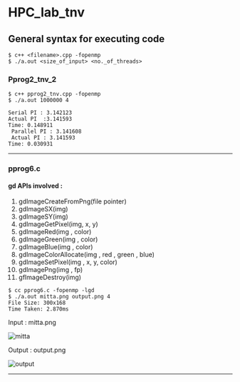 # HPC_lab_tnv



## General syntax for executing code
```
$ c++ <filename>.cpp -fopenmp
$ ./a.out <size_of_input> <no._of_threads>
```


### Pprog2_tnv_2

```
$ c++ pprog2_tnv.cpp -fopenmp
$ ./a.out 1000000 4
```

```
Serial PI : 3.142123 
Actual PI  :3.141593 
Time: 0.148911 
 Parallel PI : 3.141608 
 Actual PI : 3.141593 
Time: 0.030931 
```

------------------------------------------------------------------------------------------------------------------------
### pprog6.c

#### gd APIs involved :
1. gdImageCreateFromPng(file pointer)
2. gdImageSX(img)
3. gdImageSY(img)
4. gdImageGetPixel(img, x, y)
5. gdImageRed(img , color)
6. gdImageGreen(img , color)
7. gdImageBlue(img , color)
8. gdImageColorAllocate(img , red , green , blue)
9. gdImageSetPixel(img , x, y, color)
10. gdImagePng(img , fp)
11. gfImageDestroy(img)

```
$ cc pprog6.c -fopenmp -lgd
$ ./a.out mitta.png output.png 4
File Size: 300x168
Time Taken: 2.870ms

```
Input : mitta.png

![mitta](https://user-images.githubusercontent.com/17908655/45671561-5353bd80-bb43-11e8-93cc-5f6cf1540d23.png)

Output : output.png

![output](https://user-images.githubusercontent.com/17908655/45671562-5353bd80-bb43-11e8-8dea-475528366f45.png)

-----------------------------------------------------------------------------------------------------------------------------

